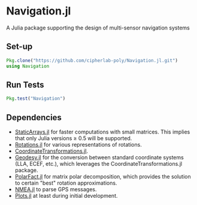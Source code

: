 # Navigation.jl
A Julia package supporting the design of multi-sensor navigation systems


## Set-up ##

```julia
Pkg.clone("https://github.com/cipherlab-poly/Navigation.jl.git")
using Navigation
```


## Run Tests ##

```julia
Pkg.test("Navigation")
```


## Dependencies

- [StaticArrays.jl](https://github.com/JuliaArrays/StaticArrays.jl) for faster computations with small matrices. This implies that only Julia versions ≥ 0.5 will be supported.
- [Rotations.jl](https://github.com/FugroRoames/Rotations.jl) for various representations of rotations. 
- [CoordinateTransformations.jl](https://github.com/FugroRoames/CoordinateTransformations.jl).
- [Geodesy.jl](https://github.com/JuliaGeo/Geodesy.jl) for the conversion between standard coordinate systems (LLA, ECEF, etc.), which leverages the CoordinateTransformations.jl package.
- [PolarFact.jl](https://github.com/weijianzhang/PolarFact.jl) for matrix polar decomposition, which provides the solution to certain "best" rotation approximations.
- [NMEA.jl](https://github.com/furface/NMEA.jl) to parse GPS messages.
- [Plots.jl](https://github.com/JuliaPlots/Plots.jl) at least during initial development.